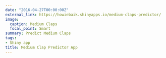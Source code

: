 ```yaml
---
date: "2016-04-27T00:00:00Z"
external_link: https://howiebaik.shinyapps.io/medium-claps-predictor/
image:
  caption: Medium Claps
  focal_point: Smart
summary: Predict Medium Claps
tags:
- Shiny app
title: Medium Clap Predictor App
---
```

